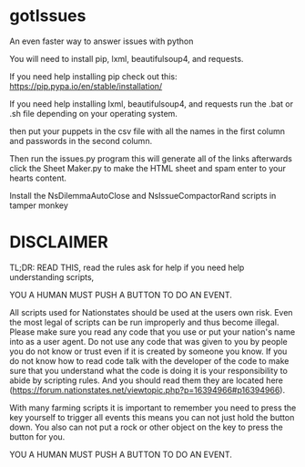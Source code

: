 # gotIssues
An even faster way to answer issues with python

You will need to install pip, lxml, beautifulsoup4, and requests.

If you need help installing pip check out this: https://pip.pypa.io/en/stable/installation/

If you need help installing lxml, beautifulsoup4, and requests run the .bat or .sh file depending on your operating system. 

then put your puppets in the csv file with all the names in the first column and passwords in the second column. 

Then run the issues.py program this will generate all of the links
afterwards click the Sheet Maker.py to make the HTML sheet and spam enter to your hearts content. 


Install the NsDilemmaAutoClose and NsIssueCompactorRand scripts in tamper monkey

# DISCLAIMER 
TL;DR: READ THIS, read the rules ask for help if you need help understanding scripts, 

YOU A HUMAN MUST PUSH A BUTTON TO DO AN EVENT. 

All scripts used for Nationstates should be used at the users own risk. Even the most legal of scripts can be run improperly and thus become illegal. Please make sure you read any code that you use or put your nation's name into as a user agent. Do not use any code that was given to you by people you do not know or trust even if it is created by someone you know. If you do not know how to read code talk with the developer of the code to make sure that you understand what the code is doing it is your responsibility to abide by scripting rules. And you should read them they are located here (https://forum.nationstates.net/viewtopic.php?p=16394966#p16394966). 

With many farming scripts it is important to remember you need to press the key yourself to trigger all events this means you can not just hold the button down. You also can not put a rock or other object on the key to press the button for you. 

YOU A HUMAN MUST PUSH A BUTTON TO DO AN EVENT.
